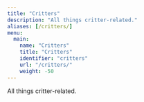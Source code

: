 ```yaml
---
title: "Critters"
description: "All things critter-related."
aliases: [/critters/]
menu:
  main:
    name: "Critters"
    title: "Critters"
    identifier: "critters"
    url: "/critters/"
    weight: -50
---
```


All things critter-related.